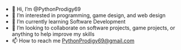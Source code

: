 - 👋 Hi, I’m @PythonProdigy69
- 👀 I’m interested in programming, game design, and web design
- 🌱 I’m currently learning Software Development
- 💞️ I’m looking to collaborate on software projects, game projects, or anything to help improve my skills
- 📫 How to reach me PythonProdigy69@gmail.com

<!---
PythonProdigy69/PythonProdigy69 is a ✨ special ✨ repository because its `README.md` (this file) appears on your GitHub profile.
You can click the Preview link to take a look at your changes.
--->
